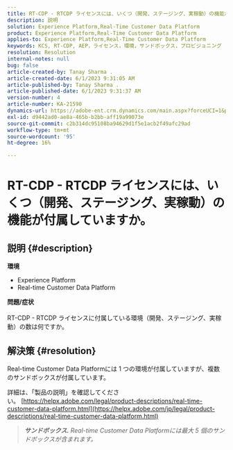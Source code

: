```yaml
---
title: RT-CDP - RTCDP ライセンスには、いくつ（開発、ステージング、実稼動）の機能が付属していますか。
description: 説明
solution: Experience Platform,Real-Time Customer Data Platform
product: Experience Platform,Real-Time Customer Data Platform
applies-to: Experience Platform,Real-Time Customer Data Platform
keywords: KCS, RT-CDP, AEP，ライセンス，環境，サンドボックス，プロビジョニング
resolution: Resolution
internal-notes: null
bug: false
article-created-by: Tanay Sharma .
article-created-date: 6/1/2023 9:31:05 AM
article-published-by: Tanay Sharma .
article-published-date: 6/1/2023 9:31:37 AM
version-number: 4
article-number: KA-21590
dynamics-url: https://adobe-ent.crm.dynamics.com/main.aspx?forceUCI=1&pagetype=entityrecord&etn=knowledgearticle&id=c3353402-5f00-ee11-8f6e-6045bd0067ea
exl-id: d9442ad0-ae8a-465b-b2bb-aff19a99073e
source-git-commit: c2b314dc95108ba94629d1f5e1acb2f49afc29ad
workflow-type: tm+mt
source-wordcount: '95'
ht-degree: 16%

---
```


# RT-CDP - RTCDP ライセンスには、いくつ（開発、ステージング、実稼動）の機能が付属していますか。

## 説明 {#description}

<b>環境</b>
- Experience Platform
- Real-time Customer Data Platform

<b>問題/症状</b><br><br>RT-CDP - RTCDP ライセンスに付属している環境（開発、ステージング、実稼動）の数は何ですか。<br>

## 解決策 {#resolution}


Real-time Customer Data Platformには 1 つの環境が付属していますが、複数のサンドボックスが付属しています。

詳細は、「製品の説明」を確認してください。 [https://helpx.adobe.com/legal/product-descriptions/real-time-customer-data-platform.html](https://helpx.adobe.com/jp/legal/product-descriptions/real-time-customer-data-platform.html)


> <b>*サンドボックス.</b> Real-time Customer Data Platformには最大 5 個のサンドボックスが含まれます。*
